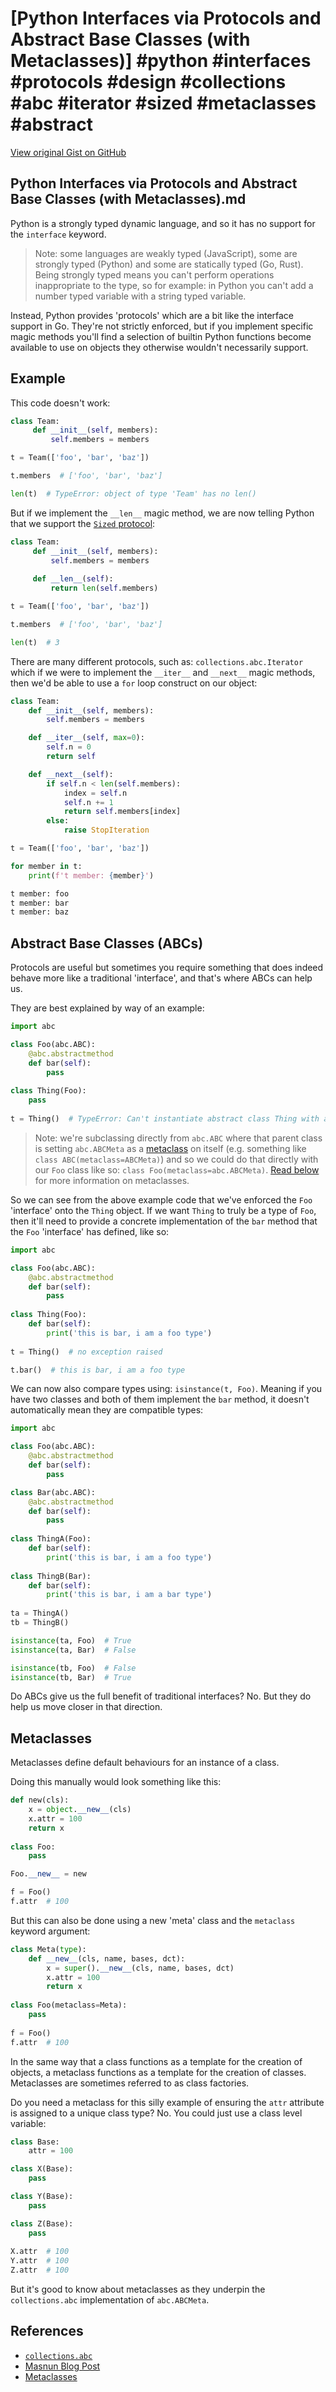 # [Python Interfaces via Protocols and Abstract Base Classes (with Metaclasses)] #python #interfaces #protocols #design #collections #abc #iterator #sized #metaclasses #abstract

[View original Gist on GitHub](https://gist.github.com/Integralist/cc04c2c34a988be26e56fe2f3ea95aff)

## Python Interfaces via Protocols and Abstract Base Classes (with Metaclasses).md

Python is a strongly typed dynamic language, and so it has no support for the `interface` keyword.

> Note: some languages are weakly typed (JavaScript), some are strongly typed (Python) and some are statically typed (Go, Rust). Being strongly typed means you can't perform operations inappropriate to the type, so for example: in Python you can't add a number typed variable with a string typed variable.

Instead, Python provides 'protocols' which are a bit like the interface support in Go. They're not strictly enforced, but if you implement specific magic methods you'll find a selection of builtin Python functions become available to use on objects they otherwise wouldn't necessarily support.

## Example

This code doesn't work:

```py
class Team:
     def __init__(self, members):
         self.members = members

t = Team(['foo', 'bar', 'baz'])

t.members  # ['foo', 'bar', 'baz']

len(t)  # TypeError: object of type 'Team' has no len()
```

But if we implement the `__len__` magic method, we are now telling Python that we support the [`Sized` protocol](https://docs.python.org/3.7/library/collections.abc.html#collections.abc.Sized):

```py
class Team:
     def __init__(self, members):
         self.members = members
         
     def __len__(self):
         return len(self.members)

t = Team(['foo', 'bar', 'baz'])

t.members  # ['foo', 'bar', 'baz']

len(t)  # 3
```

There are many different protocols, such as: `collections.abc.Iterator` which if we were to implement the `__iter__` and `__next__` magic methods, then we'd be able to use a `for` loop construct on our object:

```py
class Team:
    def __init__(self, members):
        self.members = members

    def __iter__(self, max=0):
        self.n = 0
        return self

    def __next__(self):
        if self.n < len(self.members):
            index = self.n
            self.n += 1
            return self.members[index]
        else:
            raise StopIteration

t = Team(['foo', 'bar', 'baz'])

for member in t:
    print(f't member: {member}')

t member: foo
t member: bar
t member: baz
```

## Abstract Base Classes (ABCs)

Protocols are useful but sometimes you require something that does indeed behave more like a traditional 'interface', and that's where ABCs can help us.

They are best explained by way of an example:

```py
import abc

class Foo(abc.ABC):
    @abc.abstractmethod
    def bar(self):
        pass
        
class Thing(Foo):
    pass
    
t = Thing()  # TypeError: Can't instantiate abstract class Thing with abstract methods bar
```

> Note: we're subclassing directly from `abc.ABC` where that parent class is setting `abc.ABCMeta` as a [metaclass](https://docs.python.org/3.7/reference/datamodel.html#metaclasses) on itself (e.g. something like `class ABC(metaclass=ABCMeta)`) and so we could do that directly with our `Foo` class like so: `class Foo(metaclass=abc.ABCMeta)`. [Read below](#metaclasses) for more information on metaclasses.

So we can see from the above example code that we've enforced the `Foo` 'interface' onto the `Thing` object. If we want `Thing` to truly be a type of `Foo`, then it'll need to provide a concrete implementation of the `bar` method that the `Foo` 'interface' has defined, like so:

```py
import abc

class Foo(abc.ABC):
    @abc.abstractmethod
    def bar(self):
        pass
        
class Thing(Foo):
    def bar(self):
        print('this is bar, i am a foo type')
    
t = Thing()  # no exception raised

t.bar()  # this is bar, i am a foo type
```

We can now also compare types using: `isinstance(t, Foo)`. Meaning if you have two classes and both of them implement the `bar` method, it doesn't automatically mean they are compatible types:

```py
import abc

class Foo(abc.ABC):
    @abc.abstractmethod
    def bar(self):
        pass

class Bar(abc.ABC):
    @abc.abstractmethod
    def bar(self):
        pass
        
class ThingA(Foo):
    def bar(self):
        print('this is bar, i am a foo type')
        
class ThingB(Bar):
    def bar(self):
        print('this is bar, i am a bar type')
    
ta = ThingA()
tb = ThingB()

isinstance(ta, Foo)  # True
isinstance(ta, Bar)  # False

isinstance(tb, Foo)  # False
isinstance(tb, Bar)  # True
```

Do ABCs give us the full benefit of traditional interfaces? No. But they do help us move closer in that direction.

## Metaclasses

Metaclasses define default behaviours for an instance of a class.

Doing this manually would look something like this:

```py
def new(cls):
    x = object.__new__(cls)
    x.attr = 100
    return x
    
class Foo:
    pass

Foo.__new__ = new

f = Foo()
f.attr  # 100
```

But this can also be done using a new 'meta' class and the `metaclass` keyword argument:

```py
class Meta(type):
    def __new__(cls, name, bases, dct):
        x = super().__new__(cls, name, bases, dct)
        x.attr = 100
        return x
        
class Foo(metaclass=Meta):
    pass
    
f = Foo()
f.attr  # 100
```

In the same way that a class functions as a template for the creation of objects, a metaclass functions as a template for the creation of classes. Metaclasses are sometimes referred to as class factories.

Do you need a metaclass for this silly example of ensuring the `attr` attribute is assigned to a unique class type? No. You could just use a class level variable:

```py
class Base:
    attr = 100

class X(Base):
    pass

class Y(Base):
    pass

class Z(Base):
    pass
    
X.attr  # 100
Y.attr  # 100
Z.attr  # 100
```

But it's good to know about metaclasses as they underpin the `collections.abc` implementation of `abc.ABCMeta`.

## References

- [`collections.abc`](https://docs.python.org/3.7/library/collections.abc.html)
- [Masnun Blog Post](http://masnun.rocks/2017/04/15/interfaces-in-python-protocols-and-abcs/)
- [Metaclasses](https://realpython.com/python-metaclasses/)

